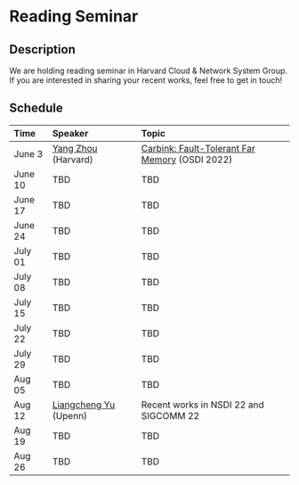 # Reading Seminar

## Description
We are holding reading seminar in Harvard Cloud & Network System Group. If you are interested in sharing your recent works, feel free to get in touch! 


## Schedule
| Time  | Speaker  | Topic |
| :------------ |:---------------| :-----|
| June 3     | [Yang Zhou](https://yangzhou1997.github.io/) (Harvard)| [Carbink: Fault-Tolerant Far Memory](https://www.usenix.org/conference/osdi22/presentation/zhou-yang) (OSDI 2022) |
| June 10     | TBD |  TBD |
| June 17     | TBD |  TBD |
| June 24     | TBD |  TBD |
| July 01     | TBD |  TBD |
| July 08     | TBD |  TBD |
| July 15     | TBD |  TBD |
| July 22     | TBD |  TBD |
| July 29     | TBD |  TBD |
| Aug  05     | TBD |  TBD |
| Aug  12   | [Liangcheng Yu](https://liangchengyu.com/) (Upenn)|  Recent works in NSDI 22 and SIGCOMM 22 |
| Aug  19   | TBD |  TBD |
| Aug  26   | TBD |  TBD |